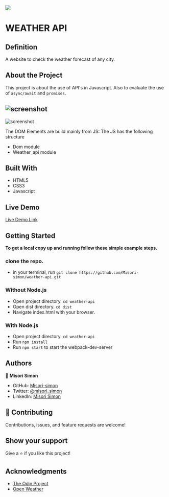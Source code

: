 ![](https://img.shields.io/badge/Microverse-blueviolet)

# WEATHER API

## Definition

A website to check the weather forecast of any city.

## About the Project

This project is about the use of API's in Javascript. Also to evaluate the use of ```async/await``` and ```promises```.

![screenshot](./images/sc1.png)
-
![screenshot](./images/sc.png)

The DOM Elements are build mainly from JS:
The JS has the following structure

- Dom module
- Weather_api module

## Built With

- HTML5
- CSS3
- Javascript

## Live Demo

[Live Demo Link](https://misori-simon.github.io/weather-api/)


## Getting Started


**To get a local copy up and running follow these simple example steps.**

### clone the repo.
- in your terminal,  run
``` git clone https://github.com/Misori-simon/weather-api.git ```

### Without Node.js
- Open project directory. ``` cd weather-api ```
- Open dist directory. ``` cd dist ```
- Navigate index.html with your browser.
### With Node.js
- Open project directory. ``` cd weather-api ```
- Run ```npm install```
- Run ``` npm start ``` to start the webpack-dev-server



## Authors

👤 **Misori Simon**

- GitHub: [Misori-simon](https://github.com/Misori-simon/)
- Twitter: [@misori_simon](https://twitter.com/misori_simon)
- LinkedIn: [Misori Simon](https://cm.linkedin.com/in/misori-simon-05906219b)

## 🤝 Contributing

Contributions, issues, and feature requests are welcome!

## Show your support

Give a ⭐ if you like this project!

## Acknowledgments

-  [The Odin Project](https://www.theodinproject.com/)
-  [Open Weather](https://home.openweathermap.org/)



